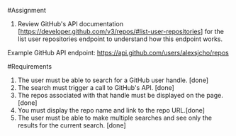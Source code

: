 #Assignment

1. Review GitHub's API documentation [https://developer.github.com/v3/repos/#list-user-repositories] for the list user repositories endpoint to understand how this endpoint works.

Example GitHub API endpoint: https://api.github.com/users/alexsjcho/repos

#Requirements

1. The user must be able to search for a GitHub user handle. [done]
2. The search must trigger a call to GitHub's API. [done]
3. The repos associated with that handle must be displayed on the page.[done]
4. You must display the repo name and link to the repo URL.[done]
5. The user must be able to make multiple searches and see only the results for the current search. [done]

